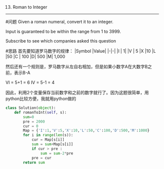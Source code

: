 013. Roman to Integer
---
  
#问题
Given a roman numeral, convert it to an integer.

Input is guaranteed to be within the range from 1 to 3999.

Subscribe to see which companies asked this question

#思路
首先要知道罗马数字的规律：
|Symbol |Value|
|-|-|
|I |	1|
|V |	5
|X 	|10
|L 	|50
|C |	100
|D| 	500
|M| 	1,000

然后还有一个规则是，罗马数字从左自右相加，但是如果小数字A在大数字B之前，表示B-A

VI = 5+1 = 6
IV = 5-1 = 4

因此，利用2个变量保存当前数字和之前的数字就行了。因为这题很简单，用python比较方便，我就用python做的

```python
class Solution(object):
    def romanToInt(self, s):
        sum=0
        pre = 2000
        cur = 0
        Map = {'I':1,'V':5,'X':10,'L':50,'C':100,'D':500,'M':1000}
        for i in range(len(s)):
            cur = Map[s[i]]
            sum = sum+Map[s[i]]
            if cur > pre :
                sum = sum-2*pre
            pre = cur
        return sum
```


